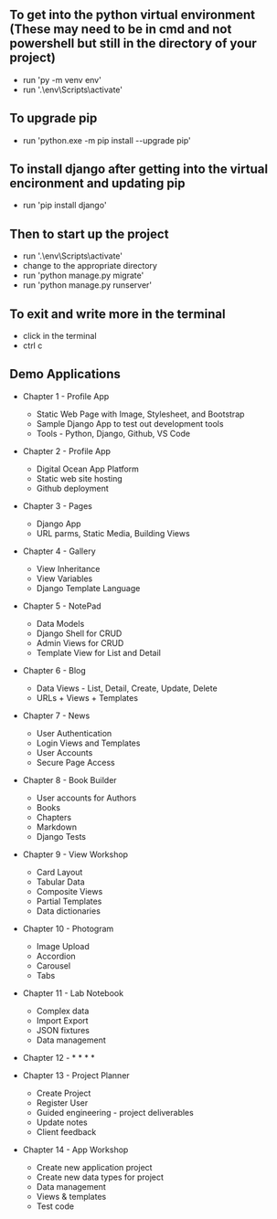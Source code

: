 ## To get into the python virtual environment (These may need to be in cmd and not powershell but still in the directory of your project)
* run 'py -m venv env'
* run '.\env\Scripts\activate'

## To upgrade pip
* run 'python.exe -m pip install --upgrade pip'

## To install django after getting into the virtual encironment and updating pip
* run 'pip install django'

## Then to start up the project
* run '.\env\Scripts\activate'
* change to the appropriate directory
* run 'python manage.py migrate'
* run 'python manage.py runserver'

## To exit and write more in the terminal
* click in the terminal
* ctrl c

## Demo Applications

* Chapter 1 - Profile App
    * Static Web Page with Image, Stylesheet, and Bootstrap
    * Sample Django App to test out development tools
    * Tools - Python, Django, Github, VS Code

* Chapter 2 - Profile App
	* Digital Ocean App Platform
    * Static web site hosting
    * Github deployment

* Chapter 3 - Pages
    * Django App
    * URL parms, Static Media, Building Views

* Chapter 4 - Gallery
	* View Inheritance
    * View Variables
    * Django Template Language

* Chapter 5 - NotePad
    * Data Models
    * Django Shell for CRUD
    * Admin Views for CRUD
    * Template View for List and Detail

* Chapter 6 - Blog
    * Data Views - List, Detail, Create, Update, Delete
    * URLs + Views + Templates

* Chapter 7 - News
    * User Authentication
    * Login Views and Templates
    * User Accounts
    * Secure Page Access

* Chapter 8 - Book Builder
    * User accounts for Authors
    * Books
    * Chapters
    * Markdown
    * Django Tests

* Chapter 9 - View Workshop
    * Card Layout
    * Tabular Data
    * Composite Views
    * Partial Templates
    * Data dictionaries

* Chapter 10 - Photogram
    * Image Upload
    * Accordion
    * Carousel
    * Tabs

* Chapter 11 - Lab Notebook
    * Complex data
    * Import Export
    * JSON fixtures
    * Data management

* Chapter 12 -
    * 
    * 
    * 
    * 

* Chapter 13 - Project Planner
    * Create Project
    * Register User
    * Guided engineering - project deliverables
    * Update notes
    * Client feedback

* Chapter 14 - App Workshop
    * Create new application project
    * Create new data types for project
    * Data management
    * Views & templates
    * Test code

